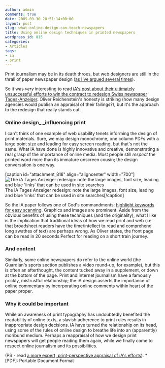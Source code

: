 ```yaml
---
author: admin
comments: true
date: 2009-09-30 20:51:14+00:00
layout: post
slug: what-online-design-can-teach-newspapers
title: Using online design techniques in printed newspapers
wordpress_id: 815
categories:
- Articles
tags:
- ia
- print
---
```


Print journalism may be in its death throes, but web designers are still in the thrall of paper newspaper design ([as I've argued several times](http://leonpaternoster.com/2009/06/online-newspaper-layout-10-years-and-10-steps-back/)).

So it was _very_ interesting to read [iA's post about their ultimately unsuccessful efforts to win the contract to redesign Swiss newspaper Tages-Anzeiger](http://informationarchitects.jp/tages-anzeiger-paper-redesign-pitch-lost/). Oliver Reichenstein's honesty is striking (how many design agencies would publish an appraisal of their failings?), but it's the approach to the redesign that really stands out.


### Online design_ _influencing print


I can't think of one example of web usability tenets informing the design of print materials. Sure, we may design monochrome, one column PDFs with a large point size and leading for easy screen reading, but that's not the same. What iA have done is highly innovative and creative, demonstrating a real grasp of the importance of online media. Most people still _respect_ the printed word more than its immature onscreen cousin; the design conversation is one way.

[caption id="attachment_818" align="aligncenter" width="700"]![The iA Tages Anzeiger redesign: note the large images, font size, leading and blue 'links' that can be used in site searches](http://leonpaternoster.com/wp-content/uploads/2009/09/Tages.jpg) The iA Tages Anzeiger redesign: note the large images, font size, leading and blue 'links' that can be used in site searches[/caption]

So the iA paper follows one of God's commandments: [highlight keywords for easy scanning](http://www.useit.com/alertbox/9710a.html). Graphics and images are prominent. Aside from the obvious benefits of using these techniques (and the originality), what I like is the implication that traditional ideas of how we read print and web (i.e. that broadsheet readers have the time/intellect to read and comprehend long swathes of text) are perhaps wrong. As Oliver states, the front page can be read in 20 seconds.Perfect for reading on a short train journey.


### And content


Similarly, some online newspapers do refer to the online world (the Guardian's sports section publishes a video round-up, for example), but this is often an afterthought, the content tucked away in a supplement, or down at the bottom of the page. Print and internet journalism have a famously prickly, mistrustful relationship; the iA design asserts the importance of online commentary by incorporating online comments within heart of the paper proper.


### Why it could be important


While an awareness of print typography has undoubtedly benefited the readability of online texts, a slavish adherence to print rules results in inappropriate design decisions. iA have turned the relationship on its head, using some of the rules of online design to breathe life into an (apparently) moribund medium. Perhaps a reappraisal of how we design print newspapers will get people reading them again, while we finally come to respect online journalism and its possibilities.

(PS - read [a more expert, print-perspective appraisal of iA's efforts](http://garciamedia.com/blog/articles/tages_anzeiger_of_switzerland_tale_of_a_new_look_and_the_model_that_didnt_q)).
  *[PDF]: Portable Document Format
